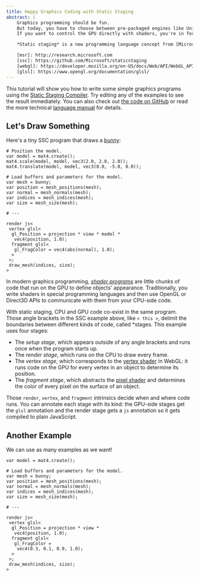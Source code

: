 ```yaml
---
title: Happy Graphics Coding with Static Staging
abstract: |
    Graphics programming should be fun.
    But today, you have to choose between pre-packaged engines like Unity and low-level, nitty-gritty APIs like OpenGL and Direct3D.
    If you want to control the GPU directly with shaders, you're in for a steep learning curve.

    *Static staging* is a new programming language concept from [Microsoft Research][msr] that makes it easy to program across the CPU--GPU boundary. The [Static Staging Compiler][ssc] is an open-source prorotype compiler that generates [WebGL][] and [GLSL][] code from a single program with *staging annotations*.

    [msr]: http://research.microsoft.com
    [ssc]: https://github.com/Microsoft/staticstaging
    [webgl]: https://developer.mozilla.org/en-US/docs/Web/API/WebGL_API
    [glsl]: https://www.opengl.org/documentation/glsl/
---
```

This tutorial will show you how to write some simple graphics programs using the [Static Staging Compiler][ssc].
Try editing any of the examples to see the result immediately.
You can also check out [the code on GitHub][ssc] or read the more technical [language manual][docs] for details.

[ssc]: https://github.com/Microsoft/staticstaging
[docs]: http://microsoft.github.io/staticstaging/docs/

## Let's Draw Something

Here's a tiny SSC program that draws a [bunny][]:

    # Position the model.
    var model = mat4.create();
    mat4.scale(model, model, vec3(2.0, 2.0, 2.0));
    mat4.translate(model, model, vec3(0.0, -5.0, 0.0));

    # Load buffers and parameters for the model.
    var mesh = bunny;
    var position = mesh_positions(mesh);
    var normal = mesh_normals(mesh);
    var indices = mesh_indices(mesh);
    var size = mesh_size(mesh);

    # ---

    render js<
     vertex glsl<
      gl_Position = projection * view * model *
       vec4(position, 1.0);
      fragment glsl<
       gl_FragColor = vec4(abs(normal), 1.0);
      >
     >;
     draw_mesh(indices, size);
    >

In modern graphics programming, [*shader programs*][shader] are little chunks of code that run on the GPU to define objects' appearance.
Traditionally, you write shaders in special programming languages and then use OpenGL or Direct3D APIs to communicate with them from your CPU-side code.

With static staging, CPU and GPU code co-exist in the same program.
Those angle brackets in the SSC example above, like `< this >`, delimit the boundaries between different kinds of code, called *stages.
This example uses four stages:

* The *setup stage*, which appears outside of any angle brackets and runs once when the program starts up.
* The *render stage*, which runs on the CPU to draw every frame.
* The *vertex stage*, which corresponds to the [vertex shader][vtx] in WebGL: it runs code on the GPU for every vertex in an object to determine its position.
* The *fragment stage*, which abstracts the [pixel shader][frag] and determines the color of every pixel on the surface of an object.

[shader]: https://en.wikipedia.org/wiki/Shader
[vtx]: https://www.opengl.org/wiki/Vertex_Shader
[frag]: https://www.opengl.org/wiki/Fragment_Shader
[bunny]: http://graphics.stanford.edu/data/3Dscanrep/

Those `render`, `vertex`, and `fragment` intrinsics decide when and where code runs.
You can annotate each stage with its kind: the GPU-side stages get the `glsl` annotation and the render stage gets a `js` annotation so it gets compiled to plain JavaScript.

## Another Example

We can use as many examples as we want!

    var model = mat4.create();

    # Load buffers and parameters for the model.
    var mesh = bunny;
    var position = mesh_positions(mesh);
    var normal = mesh_normals(mesh);
    var indices = mesh_indices(mesh);
    var size = mesh_size(mesh);

    # ---

    render js<
     vertex glsl<
      gl_Position = projection * view *
       vec4(position, 1.0);
      fragment glsl<
       gl_FragColor =
        vec4(0.3, 0.1, 0.9, 1.0);
      >
     >;
     draw_mesh(indices, size);
    >
